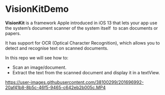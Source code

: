 # VisionKitDemo

**VisionKit** is a framework Apple introduced in iOS 13 that lets your app use the system’s document scanner of the system itself  to scan documents or papers.

It has support for OCR (Optical Character Recognition), which allows you to detect and recognise text on scanned documents.

In this repo we will see how to:
- Scan an image/document.
- Extract the text from the scanned document and display it in a textView.





https://user-images.githubusercontent.com/38100299/201696992-20af41b8-8b5c-46f5-9465-c642eb2b005c.MP4

